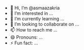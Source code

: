 - 👋 Hi, I’m @asmaazakria
- 👀 I’m interested in ...
- 🌱 I’m currently learning ...
- 💞️ I’m looking to collaborate on ...
- 📫 How to reach me ...
- 😄 Pronouns: ...
- ⚡ Fun fact: ...

<!---
asmaazakria/asmaazakria is a ✨ special ✨ repository because its `README.md` (this file) appears on your GitHub profile.
You can click the Preview link to take a look at your changes.
--->
